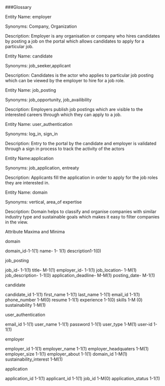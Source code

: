 

###Glossary

Entity Name: employer

Synonyms: Company, Organization

Description: Employer is any organisation or company who hires candidates by posting a job on the portal which allows candidates to apply for a particular job.

Entity Name: candidate

Synonyms: job_seeker,applicant

Description: Candidates is the actor who applies to particular job posting which can be viewed by the employer to hire for a job role.

Entity Name: job_posting

Synonyms: job_opportunity, job_availibility

Description: Employers publish job postings which are visible to the interested careers through which they can apply to a job.

Entity Name: user_authentication

Synonyms: log_in, sign_in

Description: Entry to the portal by the candidate and employer is validated through a sign in process to track the activity of the actors

Entity Name:application

Synonyms: job_application, entreaty

Description: Applicants fill the application in order to apply for the job roles they are interested in. 


Entity Name: domain

Synonyms: vertical, area_of expertise

Description: Domain helps to classify and organise companies with similar industry type and sustainable goals which makes it easy to filter companies in the view.


Attribute Maxima and Minima 

domain

domain_id-1-1(1)
name- 1- 1(1)
description1-1(0)

job_posting

job_id- 1-1(1)
title- M-1(1)
employer_id- 1-1(1)
job_location- 1-M(1)
job_description- 1-1(0)
application_deadline- M-M(1)
posting_date- M-1(1)
	

candidate

candidate_id 1-1(1)
first_name 1-1(1)
last_name 1-1(1)
email_id 1-1(1)
phone_number 1-M(0)
resume 1-1(1)
experience 1-1(0)
skills 1-M (0)
sustainability 1-M(1)

user_authentication

email_id 1-1(1) 
user_name 1-1(1)
password 1-1(1)
user_type 1-M(1)
user-id 1-1(1)


employer

employer_id 1-1(1)
employer_name 1-1(1)
employer_headquaters 1-M(1)
employer_size 1-1(1)
employer_about 1-1(1)
domain_id 1-M(1)
sustainability_interest 1-M(1)

application

application_id 1-1(1)
applicant_id 1-1(1)
job_id 1-M(0)
application_status 1-1(1)

